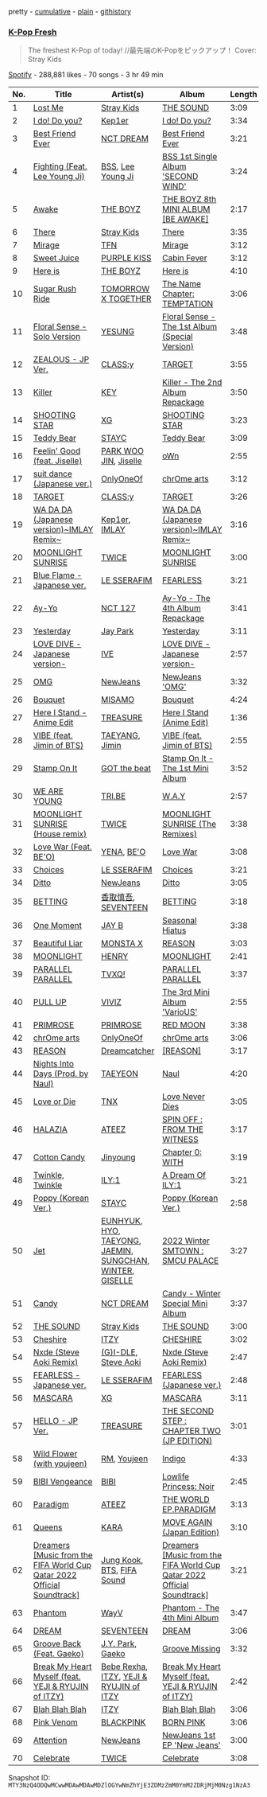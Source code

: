 pretty - [cumulative](/playlists/cumulative/37i9dQZF1DX1LU4UHKqdtg.md) - [plain](/playlists/plain/37i9dQZF1DX1LU4UHKqdtg) - [githistory](https://github.githistory.xyz/mackorone/spotify-playlist-archive/blob/main/playlists/plain/37i9dQZF1DX1LU4UHKqdtg)

### [K\-Pop Fresh](https://open.spotify.com/playlist/37i9dQZF1DX1LU4UHKqdtg)

> The freshest K\-Pop of today!  //最先端のK\-Popをピックアップ！ Cover: Stray Kids

[Spotify](https://open.spotify.com/user/spotify) - 288,881 likes - 70 songs - 3 hr 49 min

| No. | Title | Artist(s) | Album | Length |
|---|---|---|---|---|
| 1 | [Lost Me](https://open.spotify.com/track/4KTK0uE4uJlS2Y8Gtq81I9) | [Stray Kids](https://open.spotify.com/artist/2dIgFjalVxs4ThymZ67YCE) | [THE SOUND](https://open.spotify.com/album/4ZW5rXkLINHYqH2MIAhkP2) | 3:09 |
| 2 | [I do! Do you?](https://open.spotify.com/track/7wFeVMTlgOu910OH9RctRI) | [Kep1er](https://open.spotify.com/artist/5R7AMwDeroq6Ls0COQYpS4) | [I do! Do you?](https://open.spotify.com/album/3UZfvVHePm0ROe6EcJEwMl) | 3:34 |
| 3 | [Best Friend Ever](https://open.spotify.com/track/1Z5Dmg7Dvu0X4oSdqLZ3Lu) | [NCT DREAM](https://open.spotify.com/artist/1gBUSTR3TyDdTVFIaQnc02) | [Best Friend Ever](https://open.spotify.com/album/4cT6f8tGzBtybpBNYPEQoX) | 3:21 |
| 4 | [Fighting \(Feat\. Lee Young Ji\)](https://open.spotify.com/track/7eBpUuPnDTfbeP1P4P93CS) | [BSS](https://open.spotify.com/artist/1uAT5bTSp6dWbNmixIUP5t), [Lee Young Ji](https://open.spotify.com/artist/0Y2AcMPMpeuPXtPQGVvRBq) | [BSS 1st Single Album 'SECOND WIND'](https://open.spotify.com/album/4dHtpne5cAAGgDYFNHu7jW) | 3:24 |
| 5 | [Awake](https://open.spotify.com/track/4EJfHZ99jW6QIBgWOctQBP) | [THE BOYZ](https://open.spotify.com/artist/0CmvFWTX9zmMNCUi6fHtAx) | [THE BOYZ 8th MINI ALBUM \[BE AWAKE\]](https://open.spotify.com/album/1rxSHvDHLjLdz7x8G4Ssy5) | 2:17 |
| 6 | [There](https://open.spotify.com/track/6gHeWGamtOYHBd1LBZ7Fv6) | [Stray Kids](https://open.spotify.com/artist/2dIgFjalVxs4ThymZ67YCE) | [There](https://open.spotify.com/album/2j8BoKqZrMUYTARDIs9XDk) | 3:35 |
| 7 | [Mirage](https://open.spotify.com/track/0pb1A3X512jNOVaHkEouMi) | [TFN](https://open.spotify.com/artist/3uT0R5PsjP0k7NJ565Nqs4) | [Mirage](https://open.spotify.com/album/4NP4Pdd01qSNu9prVZQyCX) | 3:12 |
| 8 | [Sweet Juice](https://open.spotify.com/track/2th6UWbfVz3hsSDzQAKqy2) | [PURPLE KISS](https://open.spotify.com/artist/62T5PGHWJ9sxP2SJq20IHq) | [Cabin Fever](https://open.spotify.com/album/4uIqXyViDoMKFuuw12kYMO) | 3:12 |
| 9 | [Here is](https://open.spotify.com/track/2x9XtAG7TS09EhGSOcCKEC) | [THE BOYZ](https://open.spotify.com/artist/0CmvFWTX9zmMNCUi6fHtAx) | [Here is](https://open.spotify.com/album/2BzzAAFfBy5vrZHtGQscpb) | 4:10 |
| 10 | [Sugar Rush Ride](https://open.spotify.com/track/0rhI6gvOeCKA502RdJAbfs) | [TOMORROW X TOGETHER](https://open.spotify.com/artist/0ghlgldX5Dd6720Q3qFyQB) | [The Name Chapter: TEMPTATION](https://open.spotify.com/album/7gkb4MxKe9rnoR3wxbJXJg) | 3:06 |
| 11 | [Floral Sense \- Solo Version](https://open.spotify.com/track/4m2nlBbU3cS1SIhxB0bPHd) | [YESUNG](https://open.spotify.com/artist/4hyF8Vtc73RYJr3RgTE2Zf) | [Floral Sense \- The 1st Album \(Special Version\)](https://open.spotify.com/album/3GiIDO4BTLwJuZWQszk4Tg) | 3:48 |
| 12 | [ZEALOUS \- JP Ver.](https://open.spotify.com/track/7mZ2c8C9kg2MzsxV64xd3G) | [CLASS:y](https://open.spotify.com/artist/3jcfHmXvjOgHzfyVE55GzZ) | [TARGET](https://open.spotify.com/album/6CeEjwllE1tVXMKCmeejDz) | 3:55 |
| 13 | [Killer](https://open.spotify.com/track/62DuGCeDO3gfVkKe0gBM9m) | [KEY](https://open.spotify.com/artist/6XXKPxRX2WWPPtfodzpc2v) | [Killer \- The 2nd Album Repackage](https://open.spotify.com/album/4l5BZ4tjisNEvwVa1rXDEv) | 3:50 |
| 14 | [SHOOTING STAR](https://open.spotify.com/track/3IelG5zYpWWCZIH4cqWlPV) | [XG](https://open.spotify.com/artist/0LOK81e9H5lr61HlGGHqwA) | [SHOOTING STAR](https://open.spotify.com/album/1Gi6ij4Jxc4qE35i3I0gqS) | 3:23 |
| 15 | [Teddy Bear](https://open.spotify.com/track/4kSDi21MeOoSvpZs6MveI9) | [STAYC](https://open.spotify.com/artist/01XYiBYaoMJcNhPokrg0l0) | [Teddy Bear](https://open.spotify.com/album/325MEzmbNCQvjsP3oaJh4x) | 3:09 |
| 16 | [Feelin' Good \(feat\. Jiselle\)](https://open.spotify.com/track/5jmCwPd97v8ciEfPQMuoF9) | [PARK WOO JIN](https://open.spotify.com/artist/0kS1oLtVdBidgH2aKloRKR), [Jiselle](https://open.spotify.com/artist/6tjbcCaexKI8esvvEZPVnt) | [oWn](https://open.spotify.com/album/2wGcS6TVNM0DBxdAEidf4g) | 2:55 |
| 17 | [suit dance \(Japanese ver.\)](https://open.spotify.com/track/2Lbm5t65FUtpXjndFNVWZV) | [OnlyOneOf](https://open.spotify.com/artist/0iQGSzpJ0G0lsugv8jsJHd) | [chrOme arts](https://open.spotify.com/album/2XqahvdUBZLfZbRUUnWoYW) | 3:12 |
| 18 | [TARGET](https://open.spotify.com/track/3dl3PCd7rie7q7JEzU3eMx) | [CLASS:y](https://open.spotify.com/artist/3jcfHmXvjOgHzfyVE55GzZ) | [TARGET](https://open.spotify.com/album/3ntcijrQB67JKonp5SSa0W) | 3:26 |
| 19 | [WA DA DA \(Japanese version\)\~IMLAY Remix\~](https://open.spotify.com/track/47zmJERj81Q9jPu9ykKboQ) | [Kep1er](https://open.spotify.com/artist/5R7AMwDeroq6Ls0COQYpS4), [IMLAY](https://open.spotify.com/artist/4b7ZEkk5uXPlwX2IPuV7Q2) | [WA DA DA \(Japanese version\)\~IMLAY Remix\~](https://open.spotify.com/album/241VTaEDhSs7Y18LcxDZNm) | 3:16 |
| 20 | [MOONLIGHT SUNRISE](https://open.spotify.com/track/5NcLyVjUgG0yfwHgr5t81w) | [TWICE](https://open.spotify.com/artist/7n2Ycct7Beij7Dj7meI4X0) | [MOONLIGHT SUNRISE](https://open.spotify.com/album/3Haj0Fa9S49LCeYcOiODcL) | 3:00 |
| 21 | [Blue Flame \- Japanese ver.](https://open.spotify.com/track/6FnZShD1O17bZa9emuXLXh) | [LE SSERAFIM](https://open.spotify.com/artist/4SpbR6yFEvexJuaBpgAU5p) | [FEARLESS](https://open.spotify.com/album/4db6bVyZTtbpZjsCQGyZpl) | 3:21 |
| 22 | [Ay\-Yo](https://open.spotify.com/track/2KwOuFfwQyT9mZqjvchd81) | [NCT 127](https://open.spotify.com/artist/7f4ignuCJhLXfZ9giKT7rH) | [Ay\-Yo \- The 4th Album Repackage](https://open.spotify.com/album/3VjW3uIc8WG4tXF2wKW9BJ) | 3:41 |
| 23 | [Yesterday](https://open.spotify.com/track/4mPOgPXaXFBQ9dCg6OGEFv) | [Jay Park](https://open.spotify.com/artist/4XDi67ZENZcbfKnvMnTYsI) | [Yesterday](https://open.spotify.com/album/2SrVGg8uLdBqztuflHxiiT) | 3:11 |
| 24 | [LOVE DIVE \-Japanese version\-](https://open.spotify.com/track/5P6ePcSpO8v4AHUgZkS3uz) | [IVE](https://open.spotify.com/artist/6RHTUrRF63xao58xh9FXYJ) | [LOVE DIVE \-Japanese version\-](https://open.spotify.com/album/3f8XSIlawxdk1oGTXUbIuX) | 2:57 |
| 25 | [OMG](https://open.spotify.com/track/65FftemJ1DbbZ45DUfHJXE) | [NewJeans](https://open.spotify.com/artist/6HvZYsbFfjnjFrWF950C9d) | [NewJeans 'OMG'](https://open.spotify.com/album/45ozep8uHHnj5CCittuyXj) | 3:32 |
| 26 | [Bouquet](https://open.spotify.com/track/2dHHrb7PVObPb4YWxGilXZ) | [MISAMO](https://open.spotify.com/artist/0IwZVmMMGE7nNXS7vN9SIo) | [Bouquet](https://open.spotify.com/album/7lH4TKCD5FrzmMu8CS4rzd) | 4:24 |
| 27 | [Here I Stand \- Anime Edit](https://open.spotify.com/track/3RPNNWB4ZbL9siNR2woL5I) | [TREASURE](https://open.spotify.com/artist/3KonOYiLsU53m4yT7gNotP) | [Here I Stand \(Anime Edit\)](https://open.spotify.com/album/7makenyxwdnXOdla8Z4DY2) | 1:36 |
| 28 | [VIBE \(feat\. Jimin of BTS\)](https://open.spotify.com/track/61AZsmFB3VoJdmraMk5ZSn) | [TAEYANG](https://open.spotify.com/artist/6udveWUgX4vu75FF0DTrXV), [Jimin](https://open.spotify.com/artist/1oSPZhvZMIrWW5I41kPkkY) | [VIBE \(feat\. Jimin of BTS\)](https://open.spotify.com/album/3qUOk1Se3Oopu5pUlHTjVJ) | 2:55 |
| 29 | [Stamp On It](https://open.spotify.com/track/0mlxHb4jbPr1PUBUv0WHRS) | [GOT the beat](https://open.spotify.com/artist/6uNxlIP5lzPFf0BHuELOuX) | [Stamp On It \- The 1st Mini Album](https://open.spotify.com/album/2Gxd1fr4RFHVNx6IxGr9I7) | 3:52 |
| 30 | [WE ARE YOUNG](https://open.spotify.com/track/3iP1Ii8sXnYNUNpEGQMXx6) | [TRI.BE](https://open.spotify.com/artist/6BgYuNomEs12UIrnxhWE9a) | [W.A.Y](https://open.spotify.com/album/7iidKsHRHGmJ1tAMz8tvZo) | 2:57 |
| 31 | [MOONLIGHT SUNRISE \(House remix\)](https://open.spotify.com/track/6tL4bxYqICn7oFkM84F1Ik) | [TWICE](https://open.spotify.com/artist/7n2Ycct7Beij7Dj7meI4X0) | [MOONLIGHT SUNRISE \(The Remixes\)](https://open.spotify.com/album/5ya9sryT3d0UH4Uh37lg9z) | 3:38 |
| 32 | [Love War \(Feat\. BE'O\)](https://open.spotify.com/track/1UjN1QVbHnzJiqjkqzWmZK) | [YENA](https://open.spotify.com/artist/49muoiIu4uea4PO8vueUNN), [BE'O](https://open.spotify.com/artist/5NUVwRESNqYBUTRbiATjy7) | [Love War](https://open.spotify.com/album/3gWIe0cTPYqrI8xIYHjten) | 3:08 |
| 33 | [Choices](https://open.spotify.com/track/0THn1agoZT9wJXkITUz6dJ) | [LE SSERAFIM](https://open.spotify.com/artist/4SpbR6yFEvexJuaBpgAU5p) | [Choices](https://open.spotify.com/album/4mpznsEPjMQrvD7laIx9UI) | 3:21 |
| 34 | [Ditto](https://open.spotify.com/track/3r8RuvgbX9s7ammBn07D3W) | [NewJeans](https://open.spotify.com/artist/6HvZYsbFfjnjFrWF950C9d) | [Ditto](https://open.spotify.com/album/7bnqo1fdJU9nSfXQd3bSMe) | 3:05 |
| 35 | [BETTING](https://open.spotify.com/track/2D4FPjRVAWPGZUnO3Qzz8d) | [香取慎吾](https://open.spotify.com/artist/23aPUZaR8bESXN4UD3T2Sx), [SEVENTEEN](https://open.spotify.com/artist/7nqOGRxlXj7N2JYbgNEjYH) | [BETTING](https://open.spotify.com/album/5tVF9innz1XK3xj72Phi7e) | 3:18 |
| 36 | [One Moment](https://open.spotify.com/track/3TYs2qtL4hCfZbMypOHYvQ) | [JAY B](https://open.spotify.com/artist/3IjHX8KZKoeq3X4QgXxqbT) | [Seasonal Hiatus](https://open.spotify.com/album/0aIwKONwBn7YD25RrM4445) | 3:38 |
| 37 | [Beautiful Liar](https://open.spotify.com/track/1F6qqwgyBjcIMzen8RrOXQ) | [MONSTA X](https://open.spotify.com/artist/4TnGh5PKbSjpYqpIdlW5nz) | [REASON](https://open.spotify.com/album/5evr2BAxQmxyF8dZyaezzS) | 3:03 |
| 38 | [MOONLIGHT](https://open.spotify.com/track/2T23r4De9TGsNRF4u7tU8p) | [HENRY](https://open.spotify.com/artist/1sjw4xq2pAWy5Vdgba5QAt) | [MOONLIGHT](https://open.spotify.com/album/0ymC3LS9iRfz8GntIXHuch) | 2:41 |
| 39 | [PARALLEL PARALLEL](https://open.spotify.com/track/5JeIo5GWHq8mJbnI7R5ypk) | [TVXQ!](https://open.spotify.com/artist/6nVMMEywS5Y4tsHPKx1nIo) | [PARALLEL PARALLEL](https://open.spotify.com/album/4apOFp29EkxRXbDlKNxb9S) | 3:37 |
| 40 | [PULL UP](https://open.spotify.com/track/4Jmrkz9hytD3jaLDkZ7Qvc) | [VIVIZ](https://open.spotify.com/artist/7Lq3yAtwi0Z7zpxEwbQQNZ) | [The 3rd Mini Album 'VarioUS'](https://open.spotify.com/album/2XZJWoPAW0Ah1msTIFXFSt) | 2:55 |
| 41 | [PRIMROSE](https://open.spotify.com/track/75uoSZNM8jX7p1Uyj4m3zT) | [PRIMROSE](https://open.spotify.com/artist/1nE2Iu4qK1fzslPJcLGq66) | [RED MOON](https://open.spotify.com/album/44bwRjSjY6otPdQDMNWTey) | 3:38 |
| 42 | [chrOme arts](https://open.spotify.com/track/3xcCp9Q4YTiCqynB9ws6Ei) | [OnlyOneOf](https://open.spotify.com/artist/0iQGSzpJ0G0lsugv8jsJHd) | [chrOme arts](https://open.spotify.com/album/6nYQ1nUIKWEhxW7fn4JMiI) | 3:06 |
| 43 | [REASON](https://open.spotify.com/track/2RqjrPwWWk6MOo6YzqYJ6U) | [Dreamcatcher](https://open.spotify.com/artist/5V1qsQHdXNm4ZEZHWvFnqQ) | [\[REASON\]](https://open.spotify.com/album/0VZzJkiIK51ygHS5n1qRnZ) | 3:17 |
| 44 | [Nights Into Days \(Prod\. by Naul\)](https://open.spotify.com/track/7yMSnQEier8Kp4iQuIvt0t) | [TAEYEON](https://open.spotify.com/artist/3qNVuliS40BLgXGxhdBdqu) | [Naul <Ballad Pop City>](https://open.spotify.com/album/5KN5V04kjs7YeTVyQcpqqZ) | 4:20 |
| 45 | [Love or Die](https://open.spotify.com/track/5JDfcFU6lCYU7jQJ8dDo8v) | [TNX](https://open.spotify.com/artist/0DRiXmEOc6dJ6Rug3xi4HZ) | [Love Never Dies](https://open.spotify.com/album/0r8x30PzZEBtxJsLpwHHwL) | 3:05 |
| 46 | [HALAZIA](https://open.spotify.com/track/5cTnKClHyczcUhFT8MKBZe) | [ATEEZ](https://open.spotify.com/artist/68KmkJeZGfwe1OUaivBa2L) | [SPIN OFF : FROM THE WITNESS](https://open.spotify.com/album/0NQQk6vo9LOOwKjZc2iUwm) | 3:17 |
| 47 | [Cotton Candy](https://open.spotify.com/track/4DxEb2Pk4KAAFqqD241whz) | [Jinyoung](https://open.spotify.com/artist/0cA67OQaC4zDkxvGmWqKu7) | [Chapter 0: WITH](https://open.spotify.com/album/30vQSjAJPOlFj0otYyvYki) | 3:19 |
| 48 | [Twinkle, Twinkle](https://open.spotify.com/track/5RonLpKNWLO6lXmt7R07W8) | [ILY:1](https://open.spotify.com/artist/3FvFhUWP00xtwBrHtby3v8) | [A Dream Of ILY:1](https://open.spotify.com/album/142c1ICdvzVtOftdswYEaG) | 3:21 |
| 49 | [Poppy \(Korean Ver.\)](https://open.spotify.com/track/7a86ARVnm366v2UY1z9Ak8) | [STAYC](https://open.spotify.com/artist/01XYiBYaoMJcNhPokrg0l0) | [Poppy \(Korean Ver.\)](https://open.spotify.com/album/5zjvNPacLQjzsBVDxyhuiu) | 2:58 |
| 50 | [Jet](https://open.spotify.com/track/7F0KfW5f4rWm503sbAuVeW) | [EUNHYUK](https://open.spotify.com/artist/4QRqp8zf5JtqaMk2OOU3NX), [HYO](https://open.spotify.com/artist/3U7bOaJLuFkrmDQ1C1OqKl), [TAEYONG](https://open.spotify.com/artist/6SKusTjOAPsTZ6kareKQdm), [JAEMIN](https://open.spotify.com/artist/346WlBab7ogTYOd1YhgcA7), [SUNGCHAN](https://open.spotify.com/artist/3kRn66oJ8iz6gJN32AyEPz), [WINTER](https://open.spotify.com/artist/3mPquBmMu97Iq9TpzQ6ayI), [GISELLE](https://open.spotify.com/artist/2P1id80CMwR5R5cwcyIIAi) | [2022 Winter SMTOWN : SMCU PALACE](https://open.spotify.com/album/1HwnXJfZx8N8qDfzwUbxcw) | 3:27 |
| 51 | [Candy](https://open.spotify.com/track/27bIik73QCu8Xzt3xpG1bI) | [NCT DREAM](https://open.spotify.com/artist/1gBUSTR3TyDdTVFIaQnc02) | [Candy \- Winter Special Mini Album](https://open.spotify.com/album/6lqazNXadymQLwUh41qW2K) | 3:37 |
| 52 | [THE SOUND](https://open.spotify.com/track/0q8bRAh9BktYFcsFfXOOWI) | [Stray Kids](https://open.spotify.com/artist/2dIgFjalVxs4ThymZ67YCE) | [THE SOUND](https://open.spotify.com/album/6MZOLMj926Ee5L8SzFFeEE) | 3:00 |
| 53 | [Cheshire](https://open.spotify.com/track/7ixVW7RobslvMrvlzHYLha) | [ITZY](https://open.spotify.com/artist/2KC9Qb60EaY0kW4eH68vr3) | [CHESHIRE](https://open.spotify.com/album/2a1ezg7hE6Dyuymv1aCnkm) | 3:02 |
| 54 | [Nxde \(Steve Aoki Remix\)](https://open.spotify.com/track/6HXVUmiqWSg3OW6yr5mJCJ) | [\(G\)I\-DLE](https://open.spotify.com/artist/2AfmfGFbe0A0WsTYm0SDTx), [Steve Aoki](https://open.spotify.com/artist/77AiFEVeAVj2ORpC85QVJs) | [Nxde \(Steve Aoki Remix\)](https://open.spotify.com/album/6khD0lw8LFHvPWoRfhAfym) | 2:47 |
| 55 | [FEARLESS \- Japanese ver.](https://open.spotify.com/track/3ovYlDqMHyuTssHN6XkM1C) | [LE SSERAFIM](https://open.spotify.com/artist/4SpbR6yFEvexJuaBpgAU5p) | [FEARLESS \(Japanese ver.\)](https://open.spotify.com/album/3lkxVHwSi9lcHPWzYZ8eSu) | 2:48 |
| 56 | [MASCARA](https://open.spotify.com/track/4OelNEcxPGoCOU29fchcsv) | [XG](https://open.spotify.com/artist/0LOK81e9H5lr61HlGGHqwA) | [MASCARA](https://open.spotify.com/album/6kg4TcS486fnIuS4Dml8uG) | 3:11 |
| 57 | [HELLO \- JP Ver.](https://open.spotify.com/track/4QiD4Qkiq1Gw2v2FkKIgqe) | [TREASURE](https://open.spotify.com/artist/3KonOYiLsU53m4yT7gNotP) | [THE SECOND STEP : CHAPTER TWO \(JP EDITION\)](https://open.spotify.com/album/1ITJ3AY63eEUnMxZTV735E) | 3:01 |
| 58 | [Wild Flower \(with youjeen\)](https://open.spotify.com/track/1AZjCZSGEjlxUufFQwSszF) | [RM](https://open.spotify.com/artist/2auC28zjQyVTsiZKNgPRGs), [Youjeen](https://open.spotify.com/artist/4wVcCedmr7FHtUlFnIeJIG) | [Indigo](https://open.spotify.com/album/2wGinO7YWLHN2sULIr4a7v) | 4:33 |
| 59 | [BIBI Vengeance](https://open.spotify.com/track/0ra3bPUOj2YnY4FJHXtgHZ) | [BIBI](https://open.spotify.com/artist/6UbmqUEgjLA6jAcXwbM1Z9) | [Lowlife Princess: Noir](https://open.spotify.com/album/2ZYIby6irhfnCE3uQDBCi0) | 2:45 |
| 60 | [Paradigm](https://open.spotify.com/track/2YeteVB8F8UkB5gmRPevLm) | [ATEEZ](https://open.spotify.com/artist/68KmkJeZGfwe1OUaivBa2L) | [THE WORLD EP.PARADIGM](https://open.spotify.com/album/2f1QQQD15aeu9e5EWO3XrA) | 3:13 |
| 61 | [Queens](https://open.spotify.com/track/2dOk0o89ue9pQoNut1ArWm) | [KARA](https://open.spotify.com/artist/7aZ221EQfonNG2lO9Hh192) | [MOVE AGAIN \(Japan Edition\)](https://open.spotify.com/album/0ltOqWTjaKRCkoQ53dDHmy) | 3:10 |
| 62 | [Dreamers \[Music from the FIFA World Cup Qatar 2022 Official Soundtrack\]](https://open.spotify.com/track/1RDvyOk4WtPCtoqciJwVn8) | [Jung Kook](https://open.spotify.com/artist/6HaGTQPmzraVmaVxvz6EUc), [BTS](https://open.spotify.com/artist/3Nrfpe0tUJi4K4DXYWgMUX), [FIFA Sound](https://open.spotify.com/artist/5C01hDqpEmrmDfUhX9YWsH) | [Dreamers \[Music from the FIFA World Cup Qatar 2022 Official Soundtrack\]](https://open.spotify.com/album/0gr5OmB74UhoANEXwYT3gE) | 3:21 |
| 63 | [Phantom](https://open.spotify.com/track/1jGfbcAuQepTZhvRT3Sy4s) | [WayV](https://open.spotify.com/artist/1qBsABYUrxg9afpMtyoFKz) | [Phantom \- The 4th Mini Album](https://open.spotify.com/album/2CEDCFgac8o2GUAkXOmg1G) | 3:47 |
| 64 | [DREAM](https://open.spotify.com/track/0PwknbaUVwXJSmRh7qSfyi) | [SEVENTEEN](https://open.spotify.com/artist/7nqOGRxlXj7N2JYbgNEjYH) | [DREAM](https://open.spotify.com/album/2cXtPWMSKgf55ERnDrzZQb) | 3:06 |
| 65 | [Groove Back \(Feat\. Gaeko\)](https://open.spotify.com/track/6ee02p5ioFpkeKDdDGOhkJ) | [J.Y\. Park](https://open.spotify.com/artist/1TTx0YcbKUtJIZY1HEnh9B), [Gaeko](https://open.spotify.com/artist/0tkHE1pQ5ZCgQb8WZ0ba79) | [Groove Missing](https://open.spotify.com/album/4GLHfJaztzxV9FVsL5yef0) | 3:32 |
| 66 | [Break My Heart Myself \(feat\. YEJI & RYUJIN of ITZY\)](https://open.spotify.com/track/5Av4jZOAbtY8STz7KPsNDB) | [Bebe Rexha](https://open.spotify.com/artist/64M6ah0SkkRsnPGtGiRAbb), [ITZY](https://open.spotify.com/artist/2KC9Qb60EaY0kW4eH68vr3), [YEJI & RYUJIN of ITZY](https://open.spotify.com/artist/4TYswX6bKUjM9rbEL7CMBH) | [Break My Heart Myself \(feat\. YEJI & RYUJIN of ITZY\)](https://open.spotify.com/album/6nHECY2OnWXVmd4QjGhJEm) | 2:42 |
| 67 | [Blah Blah Blah](https://open.spotify.com/track/5wOWpaKW92jhcm8pBOlrdR) | [ITZY](https://open.spotify.com/artist/2KC9Qb60EaY0kW4eH68vr3) | [Blah Blah Blah](https://open.spotify.com/album/0KaoPehrtwhjQfae6XMd7B) | 3:06 |
| 68 | [Pink Venom](https://open.spotify.com/track/5zwwW9Oq7ubSxoCGyW1nbY) | [BLACKPINK](https://open.spotify.com/artist/41MozSoPIsD1dJM0CLPjZF) | [BORN PINK](https://open.spotify.com/album/0kbZ4ZNRs76sSFeGUEErFM) | 3:06 |
| 69 | [Attention](https://open.spotify.com/track/2pIUpMhHL6L9Z5lnKxJJr9) | [NewJeans](https://open.spotify.com/artist/6HvZYsbFfjnjFrWF950C9d) | [NewJeans 1st EP 'New Jeans'](https://open.spotify.com/album/1HMLpmZAnNyl9pxvOnTovV) | 3:00 |
| 70 | [Celebrate](https://open.spotify.com/track/5ZwlnR8yGofZ0669mEh8Xm) | [TWICE](https://open.spotify.com/artist/7n2Ycct7Beij7Dj7meI4X0) | [Celebrate](https://open.spotify.com/album/3JWwlQso9kjpJ7q7aw8C2F) | 3:08 |

Snapshot ID: `MTY3NzQ4ODQwMCwwMDAwMDAwMDZlOGYwNmZhYjE3ZDMzZmM0YmM2ZDRjMjM0Nzg1NzA3`
